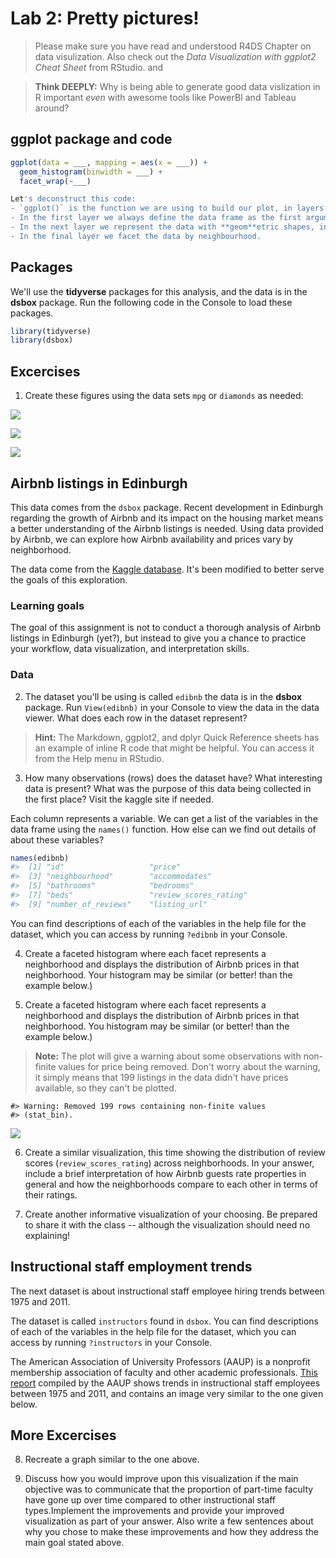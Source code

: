 # Lab 2: Pretty pictures!

> Please make sure you have read and understood R4DS Chapter 
on data visulization.  Also check out the *Data 
Visualization with ggplot2 Cheat Sheet* from RStudio.
and 

> **Think DEEPLY:** Why is being able to generate good data vislization in R important *even* with awesome tools like PowerBI and Tableau around? 

## ggplot package and code 


```r
ggplot(data = ___, mapping = aes(x = ___)) +
  geom_histogram(binwidth = ___) +
  facet_wrap(~___)

Let's deconstruct this code: 
- `ggplot()` is the function we are using to build our plot, in layers.
- In the first layer we always define the data frame as the first argument. Then, we define the mappings between the variables in the dataset and the **aes**thetics of the plot (e.g. x and y coordinates, colors, etc.). 
- In the next layer we represent the data with **geom**etric shapes, in this case with a histogram. You should decide what makes a reasonable bin width for the histogram by trying out a few options.
- In the final layer we facet the data by neighbourhood.
```


## Packages

We'll use the **tidyverse** packages for this analysis, and the data is in the **dsbox** package. Run the following code in the Console to load these packages.


```r
library(tidyverse)
library(dsbox)
```


## Excercises
1. Create these figures using the data sets `mpg` or `diamonds` as needed:

![](102-ggplot_Lab_files/figure-epub3/unnamed-chunk-2-1.png)<!-- -->

![](102-ggplot_Lab_files/figure-epub3/unnamed-chunk-3-1.png)<!-- -->

![](102-ggplot_Lab_files/figure-epub3/unnamed-chunk-4-1.png)<!-- -->



## Airbnb listings in Edinburgh

This data comes from the `dsbox` package.  Recent development in Edinburgh regarding the growth of Airbnb and its impact on the housing market means a better understanding of the Airbnb listings is needed. Using data provided by Airbnb, we can explore how Airbnb availability and prices vary by neighborhood.

The data come from the [Kaggle database](https://www.kaggle.com/thoroc/edinburgh-inside-airbnb/version/2). It's 
been modified to better serve the goals of this exploration.

### Learning goals

The goal of this assignment is not to conduct a thorough analysis of Airbnb listings in Edinburgh (yet?), but instead to give you a  chance to practice your workflow, data visualization, and interpretation skills.

### Data 

2. The dataset you'll be using is called `edibnb` the data is in the **dsbox** package. Run `View(edibnb)` in your Console to view the data in the data viewer. What does each row in the dataset represent?


> **Hint:** The Markdown, ggplot2, and dplyr Quick Reference sheets has an example of inline R code that might be helpful. You can access it from the Help menu in RStudio.


3. How many observations (rows) does the dataset have? What interesting data is present?  What was the purpose of this data being collected in the first place?  Visit the kaggle site if needed.


Each column represents a variable. We can get a list of the variables in the data frame using the `names()` function.  How else can we find out details of about these variables?


```r
names(edibnb)
#>  [1] "id"                   "price"               
#>  [3] "neighbourhood"        "accommodates"        
#>  [5] "bathrooms"            "bedrooms"            
#>  [7] "beds"                 "review_scores_rating"
#>  [9] "number_of_reviews"    "listing_url"
```

You can find descriptions of each of the variables in the help file for the dataset, which you can access by running `?edibnb` in your Console.


4. Create a faceted histogram where each facet represents a neighborhood and displays the distribution of Airbnb prices in that neighborhood. Your histogram may be similar (or better! than the example below.)


5. Create a faceted histogram where each facet represents a neighborhood and displays the distribution of Airbnb prices in that neighborhood. You histogram may be similar (or better! than the example below.)


> **Note:** The plot will give a warning about some observations with non-finite values for price being removed. Don't worry about the warning, it simply means that 199 listings in the data didn't have prices available, so they can't be plotted.





```
#> Warning: Removed 199 rows containing non-finite values
#> (stat_bin).
```

![](102-ggplot_Lab_files/figure-epub3/unnamed-chunk-6-1.png)<!-- -->

6. Create a similar visualization, this time showing the distribution of review scores (`review_scores_rating`) across neighborhoods. In your answer, include a brief interpretation of how Airbnb guests rate properties in general and how the neighborhoods compare to each other in terms of their ratings.

7. Create another informative visualization of your choosing.  Be prepared to share it with the class -- although the visualization should need no explaining!

## Instructional staff employment trends

The next dataset is about instructional staff employee hiring trends between 1975 and 2011. 

The dataset is called `instructors` found in `dsbox`. You can find descriptions of each of the variables in the help file for the dataset, which you can access by running `?instructors` in your Console.

The American Association of University Professors (AAUP) is a nonprofit membership association of faculty and other academic professionals. [This report](https://www.aaup.org/sites/default/files/files/AAUP_Report_InstrStaff-75-11_apr2013.pdf) compiled by the AAUP shows trends in instructional staff employees between 1975 and 2011, and contains an image very similar to the one given below.

## More Excercises

8. Recreate a graph similar to the one above.

9. Discuss how you would improve upon this visualization if the main objective was to communicate that the proportion of part-time faculty have gone up over time compared to other instructional staff types.Implement the improvements and provide your improved visualization as part of your answer. Also write a few sentences about why you chose to make these improvements and how they address the main goal stated above. 
